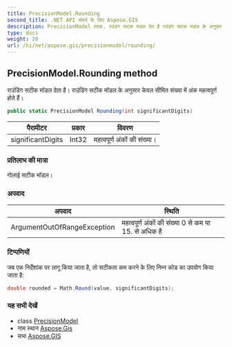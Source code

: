 ```yaml
---
title: PrecisionModel.Rounding
second_title: .NET API संदर्भ के लिए Aspose.GIS
description: PrecisionModel तरक. रउंडंग सटक मडल देत है रउंडंग सटक मडल के अनुसर केवल समत संख्य में अंक महत्वपूर्ण हते हैं
type: docs
weight: 20
url: /hi/net/aspose.gis/precisionmodel/rounding/
---
```

## PrecisionModel.Rounding method

राउंडिंग सटीक मॉडल देता है। राउंडिंग सटीक मॉडल के अनुसार केवल सीमित संख्या में अंक महत्वपूर्ण होते हैं।

```csharp
public static PrecisionModel Rounding(int significantDigits)
```

| पैरामीटर | प्रकार | विवरण |
| --- | --- | --- |
| significantDigits | Int32 | महत्वपूर्ण अंकों की संख्या। |

### प्रतिलाभ की मात्रा

गोलाई सटीक मॉडल।

### अपवाद

| अपवाद | स्थिति |
| --- | --- |
| ArgumentOutOfRangeException | महत्वपूर्ण अंकों की संख्या 0 से कम या 15. से अधिक है |

### टिप्पणियों

जब एक निर्देशांक पर लागू किया जाता है, तो सटीकता कम करने के लिए निम्न कोड का उपयोग किया जाता है:

```csharp
double rounded = Math.Round(value, significantDigits);
```

### यह सभी देखें

* class [PrecisionModel](../)
* नाम स्थान [Aspose.Gis](../../precisionmodel/)
* सभा [Aspose.GIS](../../../)



